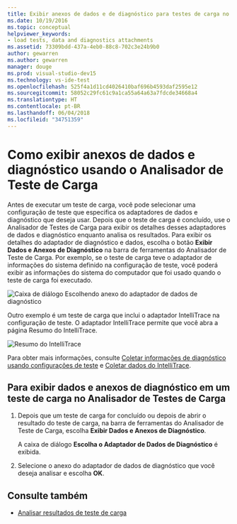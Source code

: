 ```yaml
---
title: Exibir anexos de dados e de diagnóstico para testes de carga no Visual Studio
ms.date: 10/19/2016
ms.topic: conceptual
helpviewer_keywords:
- load tests, data and diagnostics attachments
ms.assetid: 73309bdd-437a-4eb0-88c8-702c3e24b9b0
author: gewarren
ms.author: gewarren
manager: douge
ms.prod: visual-studio-dev15
ms.technology: vs-ide-test
ms.openlocfilehash: 525f4a1d11cd4026410baf696b4593daf2595e12
ms.sourcegitcommit: 58052c29fc61c9a1ca55a64a63a7fdcde34668a4
ms.translationtype: HT
ms.contentlocale: pt-BR
ms.lasthandoff: 06/04/2018
ms.locfileid: "34751359"
---
```

# <a name="how-to-view-data-and-diagnostic-attachments-using-the-load-test-analyzer"></a>Como exibir anexos de dados e diagnóstico usando o Analisador de Teste de Carga

Antes de executar um teste de carga, você pode selecionar uma configuração de teste que especifica os adaptadores de dados e diagnóstico que deseja usar. Depois que o teste de carga é concluído, use o Analisador de Testes de Carga para exibir os detalhes desses adaptadores de dados e diagnóstico enquanto analisa os resultados. Para exibir os detalhes do adaptador de diagnóstico e dados, escolha o botão **Exibir Dados e Anexos de Diagnóstico** na barra de ferramentas do Analisador de Teste de Carga. Por exemplo, se o teste de carga teve o adaptador de informações do sistema definido na configuração de teste, você poderá exibir as informações do sistema do computador que foi usado quando o teste de carga foi executado.

![Caixa de diálogo Escolhendo anexo do adaptador de dados de diagnóstico](../test/media/load_adapterdialog.png)

Outro exemplo é um teste de carga que inclui o adaptador IntelliTrace na configuração de teste. O adaptador IntelliTrace permite que você abra a página Resumo do IntelliTrace.

![Resumo do IntelliTrace](../test/media/load_intellitrace.png)

Para obter mais informações, consulte [Coletar informações de diagnóstico usando configurações de teste](../test/collect-diagnostic-information-using-test-settings.md) e [Coletar dados do IntelliTrace](../test/how-to-collect-intellitrace-data-to-help-debug-difficult-issues.md).

## <a name="to-view-data-and-diagnostic-attachments-in-a-load-test-from-the-load-test-analyzer"></a>Para exibir dados e anexos de diagnóstico em um teste de carga no Analisador de Testes de Carga

1.  Depois que um teste de carga for concluído ou depois de abrir o resultado do teste de carga, na barra de ferramentas do Analisador de Teste de Carga, escolha **Exibir Dados e Anexos de Diagnóstico**.

     A caixa de diálogo **Escolha o Adaptador de Dados de Diagnóstico** é exibida.

2.  Selecione o anexo do adaptador de dados de diagnóstico que você deseja analisar e escolha **OK**.

## <a name="see-also"></a>Consulte também

- [Analisar resultados de teste de carga](../test/analyze-load-test-results-using-the-load-test-analyzer.md)